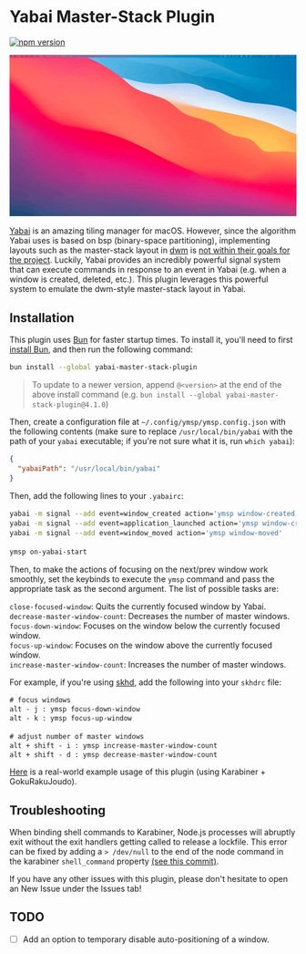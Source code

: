 # Yabai Master-Stack Plugin

[![npm version](https://img.shields.io/npm/v/yabai-master-stack-plugin)](https://npmjs.com/package/yabai-master-stack-plugin)

![A video of the Master-Stack plugin in action](/images/yabai-master-stack-plugin-usage.gif)

[Yabai](https://github.com/koekeishiya/yabai) is an amazing tiling manager for macOS. However, since the algorithm Yabai uses is based on bsp (binary-space partitioning), implementing layouts such as the master-stack layout in [dwm](https://dwm.suckless.org/) is [not within their goals for the project](https://github.com/koekeishiya/yabai/issues/658#issuecomment-693687832). Luckily, Yabai provides an incredibly powerful signal system that can execute commands in response to an event in Yabai (e.g. when a window is created, deleted, etc.). This plugin leverages this powerful system to emulate the dwm-style master-stack layout in Yabai.

## Installation

This plugin uses [Bun](https://bun.sh) for faster startup times. To install it, you'll need to first [install Bun](https://bun.sh/docs/installation), and then run the following command:

```bash
bun install --global yabai-master-stack-plugin
```

> To update to a newer version, append `@<version>` at the end of the above install command (e.g. `bun install --global yabai-master-stack-plugin@4.1.0`)

Then, create a configuration file at `~/.config/ymsp/ymsp.config.json` with the following contents (make sure to replace `/usr/local/bin/yabai` with the path of your `yabai` executable; if you're not sure what it is, run `which yabai`):

```json
{
  "yabaiPath": "/usr/local/bin/yabai"
}
```

Then, add the following lines to your `.yabairc`:

```bash
yabai -m signal --add event=window_created action='ymsp window-created'
yabai -m signal --add event=application_launched action='ymsp window-created'
yabai -m signal --add event=window_moved action='ymsp window-moved'

ymsp on-yabai-start
```

Then, to make the actions of focusing on the next/prev window work smoothly, set the keybinds to execute the `ymsp` command and pass the appropriate task as the second argument. The list of possible tasks are:

`close-focused-window`: Quits the currently focused window by Yabai.
\
`decrease-master-window-count`: Decreases the number of master windows.
\
`focus-down-window`: Focuses on the window below the currently focused window.
\
`focus-up-window`: Focuses on the window above the currently focused window.
\
`increase-master-window-count`: Increases the number of master windows.

For example, if you're using [skhd](https://github.com/koekeishiya/skhd), add the following into your `skhdrc` file:

```text
# focus windows
alt - j : ymsp focus-down-window
alt - k : ymsp focus-up-window

# adjust number of master windows
alt + shift - i : ymsp increase-master-window-count
alt + shift - d : ymsp decrease-master-window-count
```

[Here](https://github.com/leondreamed/macos-configs/blob/main/.config/goku/karabiner.edn#L69) is a real-world example usage of this plugin (using Karabiner + GokuRakuJoudo).

## Troubleshooting

When binding shell commands to Karabiner, Node.js processes will abruptly exit without the exit handlers getting called to release a lockfile. This error can be fixed by adding a `> /dev/null` to the end of the node command in the karabiner `shell_command` property [(see this commit)](https://github.com/leondreamed/macos-configs/commit/6df4fb7e6677e1e9bc1aebc2ccaa37df939c4688#diff-dff9f478ed6c5e11907650c8803d50aaf8d3603be5485c71792f5e34065be4aa).

If you have any other issues with this plugin, please don't hesitate to open an New Issue under the Issues tab!

## TODO

- [ ] Add an option to temporary disable auto-positioning of a window.
